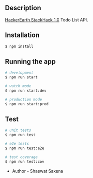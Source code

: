 ## Description

[HackerEarth StackHack 1.0](https://www.hackerearth.com/challenges/hackathon/stackhack-v1/) Todo List API.

## Installation

```bash
$ npm install
```

## Running the app

```bash
# development
$ npm run start

# watch mode
$ npm run start:dev

# production mode
$ npm run start:prod
```

## Test

```bash
# unit tests
$ npm run test

# e2e tests
$ npm run test:e2e

# test coverage
$ npm run test:cov
```

- Author - Shaswat Saxena